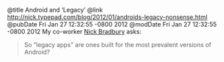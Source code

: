 @title Android and ‘Legacy’
@link http://nick.typepad.com/blog/2012/01/androids-legacy-nonsense.html
@pubDate Fri Jan 27 12:32:55 -0800 2012
@modDate Fri Jan 27 12:32:55 -0800 2012
My co-worker <a href="http://nick.typepad.com/blog/2012/01/androids-legacy-nonsense.html">Nick Bradbury</a> asks:

>So “legacy apps” are ones built for the most prevalent versions of Android?

